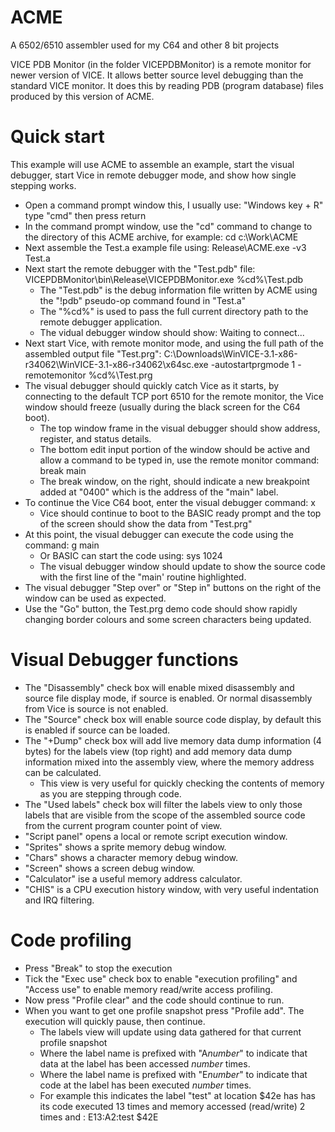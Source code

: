 ACME
====

A 6502/6510 assembler used for my C64 and other 8 bit projects


VICE PDB Monitor (in the folder VICEPDBMonitor) is a remote monitor for newer version of VICE.
It allows better source level debugging than the standard VICE monitor. It does this by reading PDB (program database) files produced by this version of ACME.



Quick start
===========

This example will use ACME to assemble an example, start the visual debugger, start Vice in remote debugger mode, and show how single stepping works.

* Open a command prompt window this, I usually use: "Windows key + R" type "cmd" then press return
* In the command prompt window, use the "cd" command to change to the directory of this ACME archive, for example: cd c:\Work\ACME
* Next assemble the Test.a example file using: Release\ACME.exe -v3 Test.a
* Next start the remote debugger with the "Test.pdb" file: VICEPDBMonitor\bin\Release\VICEPDBMonitor.exe %cd%\Test.pdb
  * The "Test.pdb" is the debug information file written by ACME using the "!pdb" pseudo-op command found in "Test.a"
  * The "%cd%" is used to pass the full current directory path to the remote debugger application.
  * The vidual debugger window should show: Waiting to connect...
* Next start Vice, with remote monitor mode, and using the full path of the assembled output file "Test.prg": C:\Downloads\WinVICE-3.1-x86-r34062\WinVICE-3.1-x86-r34062\x64sc.exe -autostartprgmode 1 -remotemonitor %cd%\Test.prg
* The visual debugger should quickly catch Vice as it starts, by connecting to the default TCP port 6510 for the remote monitor, the Vice window should freeze (usually during the black screen for the C64 boot).
  * The top window frame in the visual debugger should show address, register, and status details.
  * The bottom edit input portion of the window should be active and allow a command to be typed in, use the remote monitor command: break main
  * The break window, on the right, should indicate a new breakpoint added at "0400" which is the address of the "main" label.
* To continue the Vice C64 boot, enter the visual debugger command: x
  * Vice should continue to boot to the BASIC ready prompt and the top of the screen should show the data from "Test.prg"
* At this point, the visual debugger can execute the code using the command: g main
  * Or BASIC can start the code using: sys 1024
  * The visual debugger window should update to show the source code with the first line of the "main' routine highlighted.
* The visual debugger "Step over" or "Step in" buttons on the right of the window can be used as expected.
* Use the "Go" button, the Test.prg demo code should show rapidly changing border colours and some screen characters being updated.

Visual Debugger functions
=========================

* The "Disassembly" check box will enable mixed disassembly and source file display mode, if source is enabled. Or normal disassembly from Vice is source is not enabled.
* The "Source" check box will enable source code display, by default this is enabled if source can be loaded.
* The "+Dump" check box will add live memory data dump information (4 bytes) for the labels view (top right) and add memory data dump information mixed into the assembly view, where the memory address can be calculated.
  * This view is very useful for quickly checking the contents of memory as you are stepping through code.
* The "Used labels" check box will filter the labels view to only those labels that are visible from the scope of the assembled source code from the current program counter point of view.
* "Script panel" opens a local or remote script execution window.
* "Sprites" shows a sprite memory debug window.
* "Chars" shows a character memory debug window.
* "Screen" shows a screen debug window.
* "Calculator" ise a useful memory address calculator.
* "CHIS" is a CPU execution history window, with very useful indentation and IRQ filtering.


Code profiling
==============

* Press "Break" to stop the execution
* Tick the "Exec use" check box to enable "execution profiling" and "Access use" to enable memory read/write access profiling.
* Now press "Profile clear" and the code should continue to run.
* When you want to get one profile snapshot press "Profile add". The execution will quickly pause, then continue.
  * The labels view will update using data gathered for that current profile snapshot
  * Where the label name is prefixed with "A*number*" to indicate that data at the label has been accessed *number* times.
  * Where the label name is prefixed with "E*number*" to indicate that code at the label has been executed *number* times.
  * For example this indicates the label "test" at location $42e has has its code executed 13 times and memory accessed (read/write) 2 times and : E13:A2:test $42E
